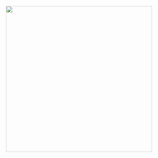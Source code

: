 <p align="center"><img src="https://www.google.com/url?sa=i&url=https%3A%2F%2Fstock.adobe.com%2Fsearch%3Fk%3Dwelcome&psig=AOvVaw3Y-rO7R0p0JiOIXAq77GpI&ust=1606032049518000&source=images&cd=vfe&ved=0CAIQjRxqFwoTCIjZ3OGVk-0CFQAAAAAdAAAAABAD" width="400"></p>
